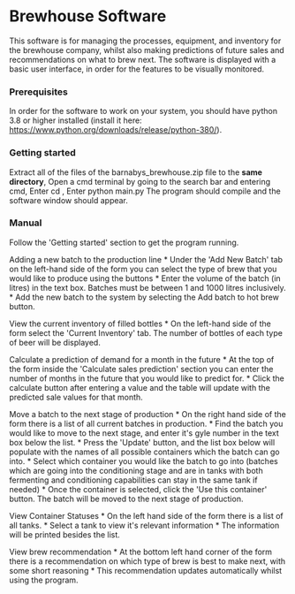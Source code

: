 # Brewhouse Software
This software is for managing the processes, equipment, and inventory for the brewhouse company, whilst also making predictions of future sales and recommendations on what to brew next. The software is displayed with a basic user interface, in order for the features to be visually monitored. 

### Prerequisites
In order for the software to work on your system, you should have python 3.8 or higher installed (install it here: https://www.python.org/downloads/release/python-380/).

### Getting started
Extract all of the files of the barnabys_brewhouse.zip file to the **same directory**,
Open a cmd terminal by going to the search bar and entering cmd,
Enter cd <your directory where you extracted the files>,
Enter 	python main.py
The program should compile and the software window should appear.

### Manual
Follow the 'Getting started' section to get the program running. 

Adding a new batch to the production line
	* Under the 'Add New Batch' tab on the left-hand side of the form you can select the type of brew that you would like to produce using the buttons
	* Enter the volume of the batch (in litres) in the text box. Batches must be between 1 and 1000 litres inclusively.
	* Add the new batch to the system by selecting the Add batch to hot brew button.
	
View the current inventory of filled bottles
	* On the left-hand side of the form select the 'Current Inventory' tab. The number of bottles of each type of beer will be displayed.
	
Calculate a prediction of demand for a month in the future
	* At the top of the form inside the 'Calculate sales prediction' section you can enter the number of months in the future that you would like to predict for.
	* Click the calculate button after entering a value and the table will update with the predicted sale values for that month.

Move a batch to the next stage of production
	* On the right hand side of the form there is a list of all current batches in production.
	* Find the batch you would like to move to the next stage, and enter it's gyle number in the text box below the list.
	* Press the 'Update' button, and the list box below will populate with the names of all possible containers which the batch can go into.
	* Select which container you would like the batch to go into (batches which are going into the conditioning stage and are in tanks with both fermenting and conditioning capabilities can stay in the same tank if needed)
	* Once the container is selected, click the 'Use this container' button. The batch will be moved to the next stage of production.
	
View Container Statuses
	* On the left hand side of the form there is a list of all tanks.
	* Select a tank to view it's relevant information
	* The information will be printed besides the list.
	
View brew recommendation
	* At the bottom left hand corner of the form there is a recommendation on which type of brew is best to make next, with some short reasoning
	* This recommendation updates automatically whilst using the program.
	





